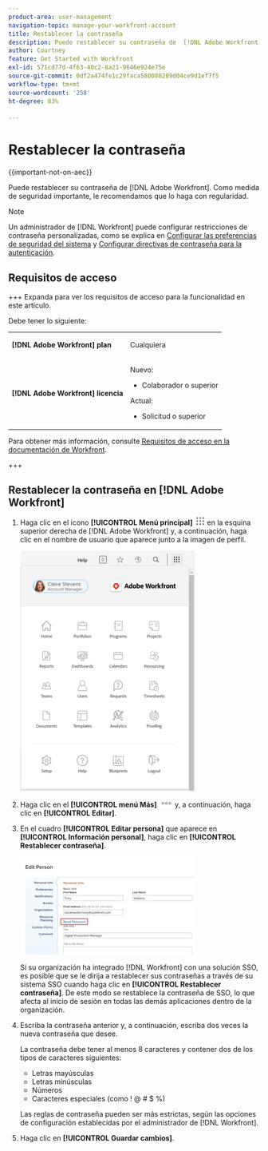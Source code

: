```yaml
---
product-area: user-management
navigation-topic: manage-your-workfront-account
title: Restablecer la contraseña
description: Puede restablecer su contraseña de  [!DNL Adobe Workfront] . Como medida de seguridad importante, le recomendamos que lo haga con regularidad.
author: Courtney
feature: Get Started with Workfront
exl-id: 571cd77d-4f63-40c2-8a21-9646e924e75e
source-git-commit: 0df2a474fe1c29faca580088289d04ce9d1ef7f5
workflow-type: tm+mt
source-wordcount: '258'
ht-degree: 83%

---
```


# Restablecer la contraseña

{{important-not-on-aec}}

Puede restablecer su contraseña de [!DNL Adobe Workfront]. Como medida de seguridad importante, le recomendamos que lo haga con regularidad.

>[!NOTE]
>
>Un administrador de [!DNL Workfront] puede configurar restricciones de contraseña personalizadas, como se explica en [Configurar las preferencias de seguridad del sistema](../../../administration-and-setup/manage-workfront/security/configure-security-preferences.md) y [Configurar directivas de contraseña para la autenticación](../../../administration-and-setup/manage-workfront/security/configure-password-policies-authentication.md).
>
><!-- [!DNL Workfront] administrator can also reset your password in an Enhanced Authentication enabled environment. For more information, see [Reset a user's password with Enhanced Authentication](../../../workfront-basics/manage-your-account-and-profile/managing-your-workfront-account/reset-user-password-eauth.md).-->

## Requisitos de acceso

+++ Expanda para ver los requisitos de acceso para la funcionalidad en este artículo.

Debe tener lo siguiente:

<table style="table-layout:auto"> 
 <col> 
 </col> 
 <col> 
 </col> 
 <tbody> 
  <tr> 
   <td role="rowheader"><strong>[!DNL Adobe Workfront] plan</strong></td> 
   <td> <p>Cualquiera</p> </td> 
  </tr> 
  <tr> 
   <td role="rowheader"><strong>[!DNL Adobe Workfront] licencia</strong></td> 
   <td> 
      <p>Nuevo:</p>
         <ul>
         <li><p>Colaborador o superior</p></li>
         </ul>
      <p>Actual:</p>
         <ul>
         <li><p>Solicitud o superior</p></li>
         </ul>
   </td>
  </tr> 
 </tbody> 
</table>

Para obtener más información, consulte [Requisitos de acceso en la documentación de Workfront](/help/quicksilver/administration-and-setup/add-users/access-levels-and-object-permissions/access-level-requirements-in-documentation.md).

+++

## Restablecer la contraseña en [!DNL Adobe Workfront]

1. Haga clic en el icono **[!UICONTROL Menú principal]** ![Icono del menú principal](assets/main-menu-icon.png) en la esquina superior derecha de [!DNL Adobe Workfront] y, a continuación, haga clic en el nombre de usuario que aparece junto a la imagen de perfil.

   ![Abra el menú principal y seleccione su nombre de usuario.](assets/main-menu-options-350x481.png)

1. Haga clic en el **[!UICONTROL menú Más]** ![icono Más](assets/more-icon.png) y, a continuación, haga clic en **[!UICONTROL Editar]**.

1. En el cuadro **[!UICONTROL Editar persona]** que aparece en **[!UICONTROL Información personal]**, haga clic en **[!UICONTROL Restablecer contraseña]**.

   ![Editar persona](assets/edit-person-box-350x196.jpg)

   Si su organización ha integrado [!DNL Workfront] con una solución SSO, es posible que se le dirija a restablecer sus contraseñas a través de su sistema SSO cuando haga clic en **[!UICONTROL Restablecer contraseña]**. De este modo se restablece la contraseña de SSO, lo que afecta al inicio de sesión en todas las demás aplicaciones dentro de la organización.

1. Escriba la contraseña anterior y, a continuación, escriba dos veces la nueva contraseña que desee.

   La contraseña debe tener al menos 8 caracteres y contener dos de los tipos de caracteres siguientes:

   * Letras mayúsculas
   * Letras minúsculas
   * Números
   * Caracteres especiales (como ! @ # $ %)

   Las reglas de contraseña pueden ser más estrictas, según las opciones de configuración establecidas por el administrador de [!DNL Workfront].

1. Haga clic en **[!UICONTROL Guardar cambios]**.
